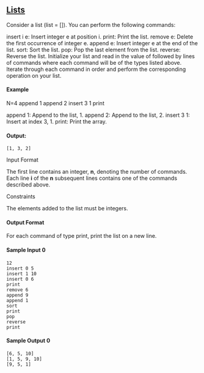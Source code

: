 ## **[Lists](https://www.hackerrank.com/challenges/python-lists)** 
Consider a list (list = []). You can perform the following commands:

insert i e: Insert integer e at position i.
print: Print the list.
remove e: Delete the first occurrence of integer e.
append e: Insert integer e at the end of the list.
sort: Sort the list.
pop: Pop the last element from the list.
reverse: Reverse the list.
Initialize your list and read in the value of  followed by  lines of commands where each command will be of the  types listed above. Iterate through each command in order and perform the corresponding operation on your list.

#### Example

N=4
append 1
append 2
insert 3 1
print

append 1: Append  to the list, 1.
append 2: Append  to the list, 2.
insert 3 1: Insert  at index 3, 1.
print: Print the array.

#### Output:

```[1, 3, 2]```

Input Format

The first line contains an integer, **n**, denoting the number of commands.
Each line **i** of the **n** subsequent lines contains one of the commands described above.

Constraints

The elements added to the list must be integers.

#### Output Format

For each command of type print, print the list on a new line.

#### Sample Input 0
```
12
insert 0 5
insert 1 10
insert 0 6
print
remove 6
append 9
append 1
sort
print
pop
reverse
print
```

#### Sample Output 0
```
[6, 5, 10]
[1, 5, 9, 10]
[9, 5, 1]
```